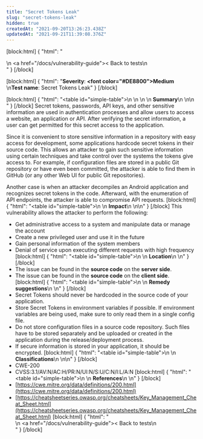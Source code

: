 ```yaml
---
title: "Secret Tokens Leak"
slug: "secret-tokens-leak"
hidden: true
createdAt: "2021-09-20T13:26:23.438Z"
updatedAt: "2021-09-21T11:39:08.376Z"
---
```

[block:html]
{
  "html": "<div>\n  <a href=\"/docs/vulnerability-guide\">< Back to tests</a>\n</div>"
}
[/block]

[block:html]
{
  "html": "<b>Severity</b>: <b><font color=\"#DE8800\">Medium</font></b><br>\n<b>Test name</b>: Secret Tokens Leak"
}
[/block]

[block:html]
{
  "html": "<table id=\"simple-table\">\n   <style>\n #simple-table {\n    border-collapse: separate;\n    width: 100%;\n    display: block;\n    display: table;\n  }\n#simple-table th {\n    padding: 1.5%;\n    text-align: left;\n    vertical-align: text-top;\n    background-color: #B2D6DA;\n  </style>\n  <body>\n    <tr>\n        <th><strong>Summary</strong></th>\n    </tr>\n</table>\n  </body>"
}
[/block]
Secret tokens, passwords, API keys, and other sensitive information are used in authentication processes and allow users to access a website, an application or API. After verifying the secret information, a user can get permitted for this secret access to the application. 

Since it is convenient to store sensitive information in a repository with easy access for development, some applications hardcode secret tokens in their source code. This allows an attacker to gain such sensitive information using certain techniques and take control over the systems the tokens give access to. For example, if configuration files are stored in a public Git repository or have even been committed, the attacker is able to find them in GitHub (or any other Web UI for public Git repositories).

Another case is when an attacker decompiles an Android application and recognizes secret tokens in the code. Afterward, with the enumeration of API endpoints, the attacker is able to compromise API requests.
[block:html]
{
  "html": "<table id=\"simple-table\">\n    <tr>\n        <th><strong>Impact</strong></th>\n    </tr>\n</table>\n"
}
[/block]
This vulnerability allows the attacker to perform the following:
* Get administrative access to a system and manipulate data or manage the account
* Create a new privileged user and use it in the future
* Gain personal information of the system members
* Denial of service upon executing different requests with high frequency
[block:html]
{
  "html": "<table id=\"simple-table\">\n    <tr>\n        <th><strong>Location</strong></th>\n    </tr>\n</table>"
}
[/block]
* The issue can be found in the **source code** on the **server side**.
* The issue can be found in the **source code** on the **client side**.
[block:html]
{
  "html": "<table id=\"simple-table\">\n    <tr>\n        <th><strong>Remedy suggestions</strong></th>\n    </tr>\n</table>"
}
[/block]
* Secret Tokens should never be hardcoded in the source code of your application.
* Store Secret Tokens in environment variables if possible. If environment variables are being used, make sure to only read them in a single config file.
* Do not store configuration files in a source code repository. Such files have to be stored separately and be uploaded or created in the application during the release/deployment process.
* If secure information is stored in your application, it should be encrypted. 
[block:html]
{
  "html": "<table id=\"simple-table\">\n    <tr>\n        <th><strong>Classifications</strong></th>\n    </tr>\n</table>\n"
}
[/block]
* CWE-200
* CVSS:3.1/AV:N/AC:H/PR:N/UI:N/S:U/C:N/I:L/A:N 
[block:html]
{
  "html": "<table id=\"simple-table\">\n    <tr>\n        <th><strong>References</strong></th>\n    </tr>\n</table>"
}
[/block]
* [https://cwe.mitre.org/data/definitions/200.html](https://cwe.mitre.org/data/definitions/200.html)
* [https://cheatsheetseries.owasp.org/cheatsheets/Key_Management_Cheat_Sheet.html](https://cheatsheetseries.owasp.org/cheatsheets/Key_Management_Cheat_Sheet.html)
[block:html]
{
  "html": "<div>\n  <a href=\"/docs/vulnerability-guide\">< Back to tests</a>\n</div>"
}
[/block]